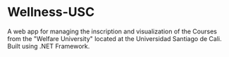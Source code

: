 # Wellness-USC
A web app for managing the inscription and visualization of the Courses from the "Welfare University" located at the Universidad Santiago de Cali. Built using .NET Framework.
